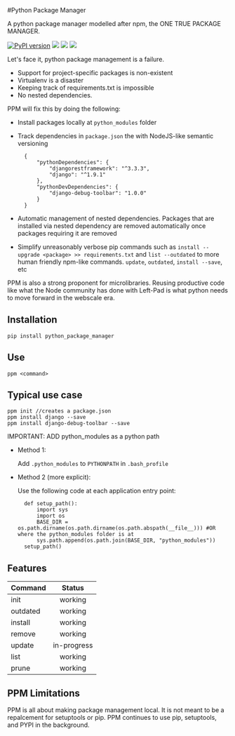 #Python Package Manager

A python package manager modelled after npm, the ONE TRUE PACKAGE MANAGER.

[![PyPI version](https://badge.fury.io/py/python_package_manager.svg)](https://badge.fury.io/py/python_package_manager)
![](https://img.shields.io/badge/type-shitpost-brightgreen.svg)
![](https://img.shields.io/packagist/l/doctrine/orm.svg)
![](https://img.shields.io/badge/python-3.4%2C%203.5-blue.svg)

Let's face it, python package management is a failure. 

- Support for project-specific packages is non-existent
- Virtualenv is a disaster
- Keeping track of requirements.txt is impossible
- No nested dependencies.

PPM will fix this by doing the following:

- Install packages locally at `python_modules` folder

- Track dependencies in `package.json` the with NodeJS-like semantic versioning

		{
			"pythonDependencies": {
				"djangorestframework": "^3.3.3",
				"django": "^1.9.1"
			},
			"pythonDevDependencies": {
				"django-debug-toolbar": "1.0.0"
			}
		}

- Automatic management of nested dependencies. Packages that are installed via nested dependency are removed automatically once packages requiring it are removed

- Simplify unreasonably verbose pip commands such as `install --upgrade <package> >> requirements.txt` and `list --outdated` to more human friendly npm-like commands. `update`, `outdated`, `install --save`, etc

PPM is also a strong proponent for microlibraries. Reusing productive code like what the Node community has done with Left-Pad is what python needs to move forward in the webscale era.

## Installation

	pip install python_package_manager

## Use

	ppm <command>

## Typical use case

	ppm init //creates a package.json
	ppm install django --save
	ppm install django-debug-toolbar --save

IMPORTANT: ADD python_modules as a python path

- Method 1:

	Add `.python_modules` to `PYTHONPATH` in `.bash_profile`

- Method 2 (more explicit):

	Use the following code at each application entry point:

		def setup_path():
			import sys
			import os
			BASE_DIR = os.path.dirname(os.path.dirname(os.path.abspath(__file__))) #OR where the python_modules folder is at
			sys.path.append(os.path.join(BASE_DIR, "python_modules"))
		setup_path()

## Features

| Command       | Status        |
| ------------- |:-------------:|
| init          | working       |
| outdated      | working       |
| install       | working       |
| remove        | working       |
| update        | in-progress   |
| list          | working       |
| prune         | working       |

## PPM Limitations

PPM is all about making package management local. It is not meant to be a repalcement for setuptools or pip. PPM continues to use pip, setuptools, and PYPI in the background.
